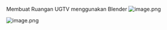Membuat Ruangan UGTV menggunakan Blender
![image.png]( {https://github.com/ragilnuragi/tugasGK2/blob/17da2741e914a0416f8cbe8c44bfac3b5f658da3/hqdefault.jpg} )

![image.png]( {https://github.com/ragilnuragi/tugasGK2/blob/17da2741e914a0416f8cbe8c44bfac3b5f658da3/untitled1.png} )
